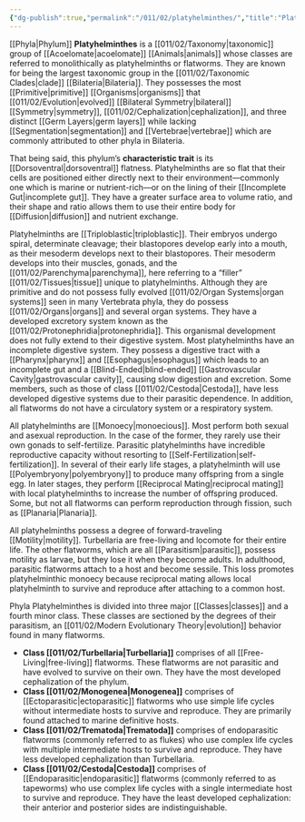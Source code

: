 ```yaml
---
{"dg-publish":true,"permalink":"/011/02/platyhelminthes/","title":"Platyhelminthes","tags":["BIOL422"],"noteIcon":"fallback","created":"2024-09-26T13:45:04.119-07:00","updated":"2024-09-26T15:23:41.457-07:00"}
---
```


[[Phyla\|Phylum]] **Platyhelminthes** is a [[011/02/Taxonomy\|taxonomic]] group of [[Acoelomate\|acoelomate]] [[Animals\|animals]] whose classes are referred to monolithically as platyhelminths or flatworms. They are known for being the largest taxonomic group in the [[011/02/Taxonomic Clades\|clade]] [[Bilateria\|Bilateria]]. They possesses the most [[Primitive\|primitive]] [[Organisms\|organisms]] that [[011/02/Evolution\|evolved]] [[Bilateral Symmetry\|bilateral]] [[Symmetry\|symmetry]], [[011/02/Cephalization\|cephalization]], and three distinct [[Germ Layers\|germ layers]] while lacking [[Segmentation\|segmentation]] and [[Vertebrae\|vertebrae]] which are commonly attributed to other phyla in Bilateria.

That being said, this phylum’s **characteristic trait** is its [[Dorsoventral\|dorsoventral]] flatness. Platyhelminths are so flat that their cells are positioned either directly next to their environment—commonly one which is marine or nutrient-rich—or on the lining of their [[Incomplete Gut\|incomplete gut]]. They have a greater surface area to volume ratio, and their shape and ratio allows them to use their entire body for [[Diffusion\|diffusion]] and nutrient exchange.

Platyhelminths are [[Triploblastic\|triploblastic]]. Their embryos undergo spiral, determinate cleavage; their blastopores develop early into a mouth, as their mesoderm develops next to their blastopores. Their mesoderm develops into their muscles, gonads, and the [[011/02/Parenchyma\|parenchyma]], here referring to a “filler” [[011/02/Tissues\|tissue]] unique to platyhelminths. Although they are primitive and do not possess fully evolved [[011/02/Organ Systems\|organ systems]] seen in many Vertebrata phyla, they do possess [[011/02/Organs\|organs]] and several organ systems. They have a developed excretory system known as the [[011/02/Protonephridia\|protonephridia]]. This organismal development does not fully extend to their digestive system. Most platyhelminths have an incomplete digestive system. They possess a digestive tract with a [[Pharynx\|pharynx]] and [[Esophagus\|esophagus]] which leads to an incomplete gut and a [[Blind-Ended\|blind-ended]] [[Gastrovascular Cavity\|gastrovascular cavity]], causing slow digestion and excretion. Some members, such as those of class [[011/02/Cestoda\|Cestoda]], have less developed digestive systems due to their parasitic dependence. In addition, all flatworms do not have a circulatory system or a respiratory system.

All platyhelminths are [[Monoecy\|monoecious]]. Most perform both sexual and asexual reproduction. In the case of the former, they rarely use their own gonads to self-fertilize. Parasitic platyhelminths have incredible reproductive capacity without resorting to [[Self-Fertilization\|self-fertilization]]. In several of their early life stages, a platyhelminth will use [[Polyembryony\|polyembryony]] to produce many offspring from a single egg. In later stages, they perform [[Reciprocal Mating\|reciprocal mating]] with local platyhelminths to increase the number of offspring produced. Some, but not all flatworms can perform reproduction through fission, such as [[Planaria\|Planaria]].

All platyhelminths possess a degree of forward-traveling [[Motility\|motility]]. Turbellaria are free-living and locomote for their entire life. The other flatworms, which are all [[Parasitism\|parasitic]], possess motility as larvae, but they lose it when they become adults. In adulthood, parasitic flatworms attach to a host and become sessile. This loss promotes platyhelminthic monoecy because reciprocal mating allows local platyhelminth to survive and reproduce after attaching to a common host.

Phyla Platyhelminthes is divided into three major [[Classes\|classes]] and a fourth minor class. These classes are sectioned by the degrees of their parasitism, an [[011/02/Modern Evolutionary Theory\|evolution]] behavior found in many flatworms.
- **Class [[011/02/Turbellaria\|Turbellaria]]** comprises of all [[Free-Living\|free-living]] flatworms. These flatworms are not parasitic and have evolved to survive on their own. They have the most developed cephalization of the phylum.
- **Class [[011/02/Monogenea\|Monogenea]]** comprises of [[Ectoparasitic\|ectoparasitic]] flatworms who use simple life cycles without intermediate hosts to survive and reproduce. They are primarily found attached to marine definitive hosts.
- **Class [[011/02/Trematoda\|Trematoda]]** comprises of endoparasitic flatworms (commonly referred to as flukes) who use complex life cycles with multiple intermediate hosts to survive and reproduce. They have less developed cephalization than Turbellaria.
- **Class [[011/02/Cestoda\|Cestoda]]** comprises of [[Endoparasitic\|endoparasitic]] flatworms (commonly referred to as tapeworms) who use complex life cycles with a single intermediate host to survive and reproduce. They have the least developed cephalization: their anterior and posterior sides are indistinguishable.